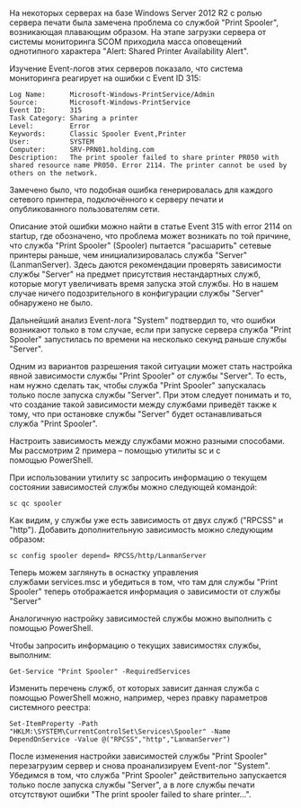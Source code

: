 На некоторых серверах на базе Windows Server 2012 R2 с ролью сервера печати была замечена проблема со службой "Print Spooler",
возникающая плавающим образом. На этапе загрузки сервера от системы мониторинга SCOM приходила масса оповещений однотипного характера "Alert: Shared Printer Availability Alert".


Изучение Event-логов этих серверов показало, что система мониторинга реагирует на ошибки с Event ID 315:

```
Log Name:      Microsoft-Windows-PrintService/Admin
Source:        Microsoft-Windows-PrintService
Event ID:      315
Task Category: Sharing a printer
Level:         Error
Keywords:      Classic Spooler Event,Printer
User:          SYSTEM
Computer:      SRV-PRN01.holding.com
Description:   The print spooler failed to share printer PR050 with shared resource name PR050. Error 2114. The printer cannot be used by others on the network.
```
Замечено было, что подобная ошибка генерировалась для каждого сетевого принтера, подключённого к серверу печати и опубликованного пользователям сети.

Описание этой ошибки можно найти в статье Event 315 with error 2114 on startup, где обозначено, 
что проблема может возникать по той причине, что служба "Print Spooler" (Spooler) пытается "расшарить" сетевые принтеры раньше, 
чем инициализировалась служба "Server" (LanmanServer). Здесь даются рекомендации проверять зависимости службы "Server" на предмет присутствия нестандартных служб, 
которые могут увеличивать время запуска этой службы. Но в нашем случае ничего подозрительного в конфигурации службы "Server" обнаружено не было.

Дальнейший анализ Event-лога "System" подтвердил то, что ошибки возникают только в том случае, 
если при запуске сервера служба "Print Spooler" запустилась по времени на несколько секунд раньше службы "Server".

Одним из вариантов разрешения такой ситуации может стать настройка явной зависимости службы "Print Spooler" от службы "Server". 
То есть, нам нужно сделать так, чтобы служба "Print Spooler" запускалась только после запуска службы "Server". 
При этом следует понимать и то, что создание такой зависимости между службами приведёт также к тому, что при остановке службы "Server" будет останавливаться служба "Print Spooler".

Настроить зависимость между службами можно разными способами. Мы рассмотрим 2 примера – помощью утилиты sc и с помощью PowerShell.

При использовании утилиту sc запросить информацию о текущем состоянии зависимостей службы можно следующей командой:

```
sc qc spooler
```


Как видим, у службы уже есть зависимость от двух служб ("RPCSS" и "http"). Добавить дополнительную зависимость можно следующим образом:

```
sc config spooler depend= RPCSS/http/LanmanServer
```


Теперь можем заглянуть в оснастку управления службами services.msc и убедиться в том, 
что там для службы "Print Spooler" теперь отображается информация о зависимости от службы "Server"


Аналогичную настройку зависимостей службы можно выполнить с помощью PowerShell.

Чтобы запросить информацию о текущих зависимостях службы, выполним:

```
Get-Service "Print Spooler" -RequiredServices
```
Изменить перечень служб, от которых зависит данная служба с помощью PowerShell можно, например, через правку параметров системного реестра:

```
Set-ItemProperty -Path "HKLM:\SYSTEM\CurrentControlSet\Services\Spooler" -Name DependOnService -Value @("RPCSS","http","LanmanServer")
```


После изменения настройки зависимостей службы "Print Spooler" перезагрузим сервер и снова проанализируем Event-лог "System". 
Убедимся в том, что служба "Print Spooler" действительно запускается только после запуска службы "Server",
а в логе службы печати отсутствуют ошибки "The print spooler failed to share printer…".
